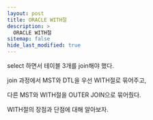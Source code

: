 ```yaml
---
layout: post
title: ORACLE WITH절
description: >
  ORACLE WITH절
sitemap: false
hide_last_modified: true
---
```


select 하면서 테이블 3개를 join해야 했다.

join 과정에서 MST와 DTL을 우선 WITH절로 묶어주고,

다른 MST와 WITH절을 OUTER JOIN으로 묶어줬다.

WITH절의 장점과 단점에 대해 알아보자. 